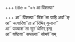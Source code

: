 +++
title = "०५ आ विंशत्या"

+++
आ᳓ विंशत्या᳓ त्रिंश᳓ता याहि अर्वा᳓ङ्  
आ᳓ चत्वारिंश᳓ता ह᳓रिभिर् युजानः᳓  
आ᳓ पञ्चाश᳓ता सुर᳓थेभिर् इन्द्र  
आ᳓ षष्टिया᳓ सप्तत्या᳓ सोमपे᳓यम्